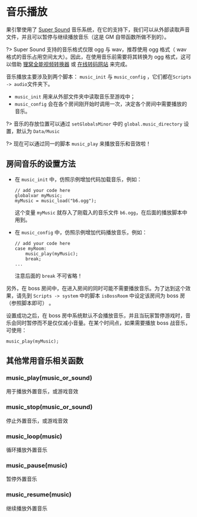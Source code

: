 # 音乐播放

果引擎使用了 [Super Sound](http://gmc.yoyogames.com/index.php?showtopic=120034) 音乐系统，在它的支持下，我们可以从外部读取声音文件，并且可以暂停与继续播放音乐（这是 GM 自带函数所做不到的）。

?> Super Sound 支持的音乐格式仅限 ogg 与 wav，推荐使用 ogg 格式（ wav 格式的音乐占用空间太大）。因此，在使用音乐前需要将其转换为 ogg 格式，这可以借助 [狸窝全能视频转换器](http://www.leawo.cn) 或 [在线转码网站](https://convertio.co/zh/) 来完成。

音乐播放主要涉及到两个脚本： `music_init` 与 `music_config` ，它们都在`Scripts -> audio`文件夹下。

* `music_init` 用来从外部文件夹中读取音乐至游戏中；
* `music_config` 会在各个房间刚开始时调用一次，决定各个房间中需要播放的音乐。

?> 音乐的存放位置可以通过 `setGlobalsMinor` 中的 `global.music_directory` 设置，默认为 `Data/Music`

?> 现在可以通过同一的脚本 `music_play` 来播放音乐和音效啦！

## 房间音乐的设置方法

* 在 `music_init` 中，仿照示例增加代码加载音乐，例如：
  ```gml
  // add your code here
  globalvar myMusic;
  myMusic = music_load("b6.ogg");
  ```
  这个变量 `myMusic` 就存入了刚载入的音乐文件 `b6.ogg`，在后面的播放脚本中用到。
* 在 `music_config` 中，仿照示例增加代码播放音乐，例如：

  ```gml
  // add your code here
  case myRoom:
      music_play(myMusic);
      break;
  ...
  ```

  注意后面的 `break` 不可省略！

另外，在 boss 房间中，在进入房间的同时可能不需要播放音乐。为了达到这个效果，请先到 `Scripts -> system` 中的脚本 `isBossRoom` 中设定该房间为 boss 房（参照脚本即可） 。

设置成功之后，在 boss 房中系统默认不会播放音乐，并且当玩家暂停游戏时，音乐会同时暂停而不是仅仅减小音量。在某个时间点，如果需要播放 boss 战音乐，可使用：

```gml
music_play(myMusic);
```

## 其他常用音乐相关函数

### music_play(music_or_sound)

用于播放外置音乐，或游戏音效

### music_stop(music_or_sound)

停止外置音乐，或游戏音效

### music_loop(music)

循环播放外置音乐

### music_pause(music)

暂停外置音乐

### music_resume(music)

继续播放外置音乐
